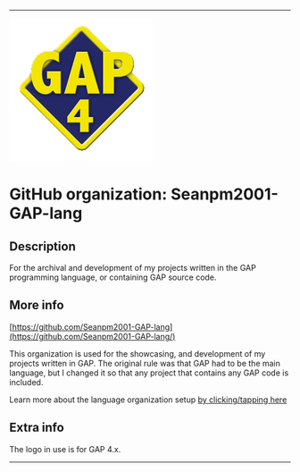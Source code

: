 
***

![GAP_computer_algebra_system_icon.png failed to load. The file may be missing or corrupt. Check the file path for errors first.](/AdditionalInfo/2/Seanpm2001-GAP-lang/GAP_computer_algebra_system_icon.png)

# GitHub organization: Seanpm2001-GAP-lang

## Description

For the archival and development of my projects written in the GAP programming language, or containing GAP source code.

## More info

[https://github.com/Seanpm2001-GAP-lang](https://github.com/Seanpm2001-GAP-lang/)

This organization is used for the showcasing, and development of my projects written in GAP. The original rule was that GAP had to be the main language, but I changed it so that any project that contains any GAP code is included.

Learn more about the language organization setup [by clicking/tapping here](/AdditionalInfo/LanguageOrgs/README.md)

## Extra info

The logo in use is for GAP 4.x.

***
